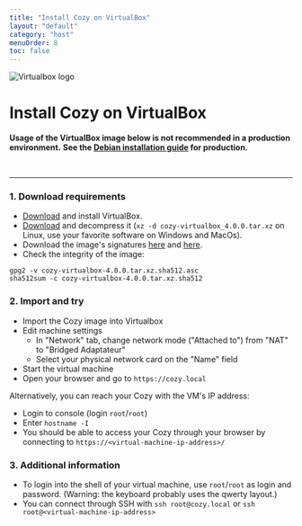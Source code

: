 ```yaml
---
title: "Install Cozy on VirtualBox"
layout: "default"
category: "host"
menuOrder: 8
toc: false
---
```



<div class="install-inner-logo">
<img alt="Virtualbox logo" src="/assets/images/virtualbox-logo.png">
</div>

# Install Cozy on VirtualBox

**Usage of the VirtualBox image below is not recommended in a production environment.**
**See the [Debian installation guide](install-on-debian.html) for production.**

<br>

---

<h3>1. Download requirements</h3>

* [Download](https://www.virtualbox.org/wiki/Downloads) and install VirtualBox.
* [Download](https://files.cozycloud.cc/cozy/cozy-virtualbox_latest.tar.xz) and decompress it (`xz -d cozy-virtualbox_4.0.0.tar.xz` on Linux, use your favorite software on Windows and MacOs).
* Download the image's signatures [here](https://files.cozycloud.cc/cozy/cozy-virtualbox_latest.tar.xz.sha512.asc) and [here](https://files.cozycloud.cc/cozy/cozy-virtualbox_latest.tar.xz.sha512).
* Check the integrity of the image:

```
gpg2 -v cozy-virtualbox-4.0.0.tar.xz.sha512.asc
sha512sum -c cozy-virtualbox-4.0.0.tar.xz.sha512
```

<h3>2. Import and try</h3>

* Import the Cozy image into Virtualbox
* Edit machine settings
  * In "Network" tab, change network mode ("Attached to") from "NAT" to "Bridged Adaptateur"
  * Select your physical network card on the "Name" field
* Start the virtual machine
* Open your browser and go to `https://cozy.local`

Alternatively, you can reach your Cozy with the VM's IP address:

  * Login to console (login `root`/`root`)
  * Enter `hostname -I`
  * You should be able to access your Cozy through your browser by connecting to `https://<virtual-machine-ip-address>/`

<h3>3. Additional information</h3>

* To login into the shell of your virtual machine, use `root`/`root` as login and password. (Warning: the keyboard probably uses the qwerty layout.)
* You can connect through SSH with `ssh root@cozy.local` or `ssh root@<virtual-machine-ip-address>`
